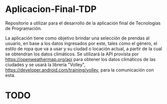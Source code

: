 # Aplicacion-Final-TDP
Repositorio a utilizar para el desarrollo de la aplicación final de Tecnologías de Programación.

La aplicación tiene como objetivo brindar una selección de prendas al usuario, en base a los datos ingresados por este, tales como el género, el estilo de ropa que va a usar y su ciudad o locación actual, a partir de la cual se obtendran los datos climáticos.
Se utilizará la API provista por https://openweathermap.org/api para obtener los datos climáticos de las ciudades y se usará la librería "Volley", https://developer.android.com/training/volley, para la comunicación con esta.

  
# TODO
  
